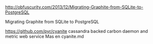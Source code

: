 http://obfuscurity.com/2013/12/Migrating-Graphite-from-SQLite-to-PostgreSQL

Migrating Graphite from SQLite to PostgreSQL


https://github.com/pyr/cyanite
cassandra backed carbon daemon and metric web service
Mas en cyanite.md
